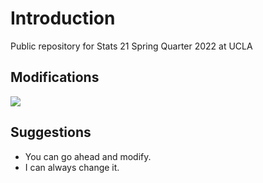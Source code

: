 # Introduction

Public repository for Stats 21 Spring Quarter 2022 at UCLA

## Modifications

![](lewv/S22STATS21/stuff/Window1.jpg)

## Suggestions

- You can go ahead and modify.
- I can always change it.
